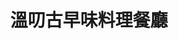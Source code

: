 ---
title: "溫叨古早味料理餐廳"
description: "溫叨古早味料理餐廳"
layout: shop
keywords:
  - 美食競賽
  - 台灣美食
  - 美食精選
datePublished: "2025-06-30"
dateModified: "2025-07-07"
city: "台中市"
district: "北屯區"
address: "台中市北屯區太原路三段191號"
phone: "0422311699"
geo: "24.16532814712181, 120.69155050431864"
google_map: "https://maps.app.goo.gl/XWQXxYkR2XsbjfHF6"
footinder: "https://footinder.com.tw/%E5%8F%B0%E4%B8%AD%E5%B8%82%E5%8C%97%E5%B1%AF%E5%8D%80/129434/"
official: "https://www.facebook.com/mhrstnt.ho"
award:
  - name: "500盤"
    year: "2024"
    entries:
      - dishes:
          - "古早味金瓜米粉"

---